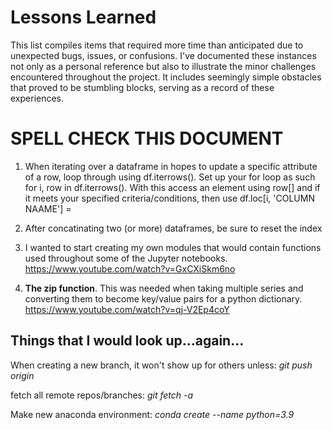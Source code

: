 # Lessons Learned
This list compiles items that required more time than anticipated due to unexpected bugs, issues, or confusions. I've documented these instances not only as a personal reference but also to illustrate the minor challenges encountered throughout the project. It includes seemingly simple obstacles that proved to be stumbling blocks, serving as a record of these experiences.

# SPELL CHECK THIS DOCUMENT

1. When iterating over a dataframe in hopes to update a specific attribute of a row, loop through using df.iterrows(). Set up your for loop as such for i, row in df.iterrows(). With this access an element using row[<COLUMN NAME>] and if it meets your specified criteria/conditions, then use df.loc[i, 'COLUMN NAAME'] = <NEW ELEMENT NAME>

2. After concatinating two (or more) dataframes, be sure to reset the index

3. I wanted to start creating my own modules that would contain functions used throughout some of the Jupyter notebooks. https://www.youtube.com/watch?v=GxCXiSkm6no

4. **The zip function**. This was needed when taking multiple series and converting them to become key/value pairs for a python dictionary. https://www.youtube.com/watch?v=qj-V2Ep4coY

## Things that I would look up...again...

When creating a new branch, it won't show up for others unless:
*git push origin <new-branch-name>*

fetch all remote repos/branches:
*git fetch -a*

Make new anaconda environment:
*conda create --name <env-name-here> python=3.9*
